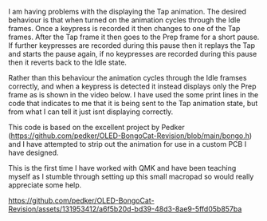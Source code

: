 I am having problems with the displaying the Tap animation. The desired behaviour is that when turned on the animation cycles through the Idle frames. Once a keypress is recorded it then changes to one of the Tap frames. After the Tap frame it then goes to the Prep frame for a short pause. If further keypresses are recorded during this pause then it replays the Tap and starts the pause again, if no keypresses are recorded during this pause then it reverts back to the Idle state.

Rather than this behaviour the animation cycles through the Idle framses correctly, and when a keypress is detected it instead displays only the Prep frame as is shown in the video below. I have used the some print lines in the code that indicates to me that it is being sent to the Tap animation state, but from what I can tell it just isnt displaying correctly.

This code is based on the excellent project by Pedker (https://github.com/pedker/OLED-BongoCat-Revision/blob/main/bongo.h) and I have attempted to strip out the animation for use in a custom PCB I have designed.

This is the first time I have worked with QMK and have been teaching myself as I stumble through setting up this small macropad so would really appreciate some help.

https://github.com/pedker/OLED-BongoCat-Revision/assets/131953412/a6f5b20d-bd39-48d3-8ae9-5ffd05b857ba
